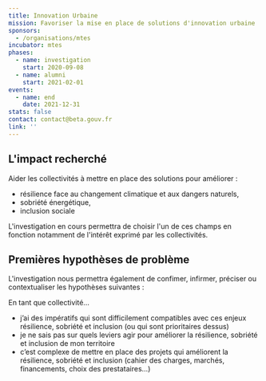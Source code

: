 ```yaml
---
title: Innovation Urbaine
mission: Favoriser la mise en place de solutions d'innovation urbaine
sponsors:
  - /organisations/mtes
incubator: mtes
phases:
  - name: investigation
    start: 2020-09-08
  - name: alumni
    start: 2021-02-01
events:
  - name: end
    date: 2021-12-31
stats: false
contact: contact@beta.gouv.fr
link: ''
---
```

## L'impact recherché

Aider les collectivités à mettre en place des solutions pour améliorer :
- résilience face au changement climatique et aux dangers naturels, 
- sobriété énergétique, 
- inclusion sociale

L'investigation en cours permettra de choisir l'un de ces champs en fonction notamment de l'intérêt exprimé par les collectivités.

## Premières hypothèses de problème

L'investigation nous permettra également de confimer, infirmer, préciser ou contextualiser les hypothèses suivantes :

En tant que collectivité…
- j’ai des impératifs qui sont difficilement compatibles avec ces enjeux résilience, sobriété et inclusion (ou qui sont prioritaires dessus)
- je ne sais pas sur quels leviers agir pour améliorer la résilience, sobriété et inclusion de mon territoire
- c’est complexe de mettre en place des projets qui améliorent la résilience, sobriété et inclusion (cahier des charges, marchés, financements, choix des prestataires…)


